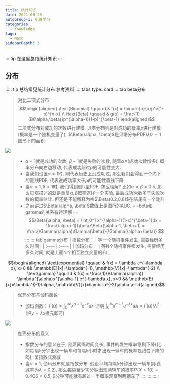 ```yaml
---
title: 统计知识
date: 2021-03-26
autoGroup-1: 机器学习
categories:
  - Knowledge
tags:
  - Math
sidebarDepth: 3
---
```



::: tip
在这里总结统计知识
:::

<!-- more -->


## 分布

::::: tip 总结常见统计分布
参考资料
:::: tabs type: card
::: tab beta分布
> 对比二项式分布
> $$\begin{aligned}
    \text{Binomial} \qquad &  f(x) =  \binom{n}{x}p^x(1-p)^{n-x} \\
    \text{Beta} \qquad & g(p) =  \frac{1}{B(\alpha,\beta)}p^{\alpha-1}(1-p)^{\beta-1}
\end{aligned}$$
> 二项式分布对成功的次数进行建模, 贝塔分布则是对成功的概率$p$进行建模(概率是一个随机变量了), $\Beta(\alpha, \beta)$是贝塔分布PDF从$0\sim 1$图形下的面积.

![](~@assets/ml_stats-01.png#center)
> - $\alpha-1$就是成功的次数, $\beta-1$就是失败的次数, 随着$\alpha \nearrow$(成功次数增多), 概率分布向右边移动, 代表成功超过$p$的可能性变大. 
> - 当我们设置$\alpha=1$时, 则代表历史上没成功过, 那么我们会得到一个向下的直线PDF, 代表说成功率大于$p$的可能性直线下降
> - 当$\alpha < 1,\beta < 1$时, 我们得到倒U型PDF, 怎么理解? 比如$\alpha=\beta=0.5$, 那么贝塔描述的就是重复$\alpha,\beta$概率这样一个实验, 最后成功次数多于失败次数的概率估计. 但还是不能解释为啥$\Beta(0.2,0.8)$在结尾有一个陡升
> - 之前讲过$\Beta(\alpha, \beta)$数值上是图行的AUC, ==beta和gamma的关系有待理解==
> $$\Beta(\alpha, \beta) = \int_0^1 x^{\alpha-1}(1-x)^{\beta-1}dx = \frac{\alpha-1}{\beta}\Beta(\alpha-1, \beta+1) = \frac{\Gamma(\alpha)\Gamma(\beta)}{\Gamma(\alpha+\beta)} $$
:::
::: tab gamma分布
|  指数分布：  | 等一个随机事件发生, 需要经历多久时间  | 
|  :----  | :----  |
|  伽玛分布：  | 等N个随机事件都发生, 需要经历多久时间, 就是上面N个相互独立变量的和 |

$$\begin{aligned}
    \text{exponential} \qquad &  f(x) =  \lambda e^{-\lambda x}, x>0 && \mathbb{E}[x]=\lambda^{-1}, \mathbb{V}[x]=\lambda^{-2} \\
    \text{gamma} \qquad & f(x) = \frac{1}{\Gamma(\alpha)} \lambda^{\alpha}x^{\alpha-1} e^{-\lambda x}, x>0 && \mathbb{E}[x]=\lambda^{-1}\alpha, \mathbb{V}[x]=\lambda^{-2}\alpha
\end{aligned}$$

> 伽玛分布与伽玛函数
> - 伽玛函数： $\Gamma(\alpha) = \int_0^\infty x^{\alpha-1}e^{-x}dx$
> 证明 $\int_0^\infty x^{\alpha-1}e^{-\lambda x} dx = \Gamma(\alpha)/\lambda^2$ (把$y = \lambda x$换元即可)

![](~@assets/ml_stats-02.png#center)
> 伽玛分布的意义
> - 指数分布的意义在于, 随着间隔时间变长, 事件的发生概率急剧下降(比如每隔5分钟出现一辆车和每隔5小时才出现一辆车的概率是线性下降的吗), 呈指数式衰减
> - 当$\alpha=1$, 伽玛分布就是指数分布. 假设平均每隔5分钟出现一辆车(即衰减率为$\lambda = 0.2$), 那么每隔至少10分钟出现两辆车的概率$P(X > 10) = 0.406 < 0.5$, 9分钟可能就有超过一半概率观察到两辆车了
:::
::::
:::::
